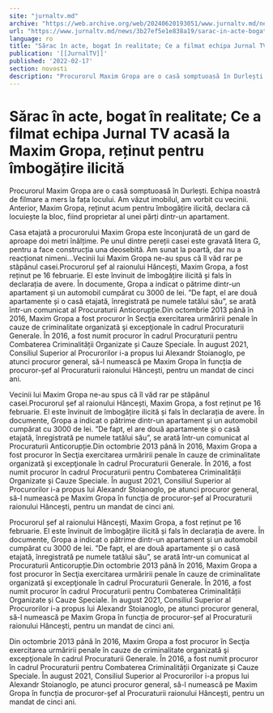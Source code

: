```yaml
---
site: "jurnaltv.md"
archive: "https://web.archive.org/web/20240620193051/www.jurnaltv.md/news/3b27ef5e1e838a19/sarac-in-acte-bogat-in-realitate-ce-a-filmat-echipa-jurnal-tv-acasa-la-maxim-gropa-retinut-pentru-imbogatire-ilicita.html"
url: "https://www.jurnaltv.md/news/3b27ef5e1e838a19/sarac-in-acte-bogat-in-realitate-ce-a-filmat-echipa-jurnal-tv-acasa-la-maxim-gropa-retinut-pentru-imbogatire-ilicita.html"
language: ro
title: "Sărac în acte, bogat în realitate; Ce a filmat echipa Jurnal TV acasă la Maxim Gropa, reținut pentru îmbogățire ilicită"
publication: '[[JurnalTV]]'
published: '2022-02-17'
section: novosti
description: "Procurorul Maxim Gropa are o casă somptuoasă în Durlești. Echipa noastră de filmare a mers la fața locului. Am văzut imobilul, am vorbit cu vecinii. Anterior, Maxim Gropa, reținut acum pentru îmbogățire ilicită, declara că locuiește la bloc, fiind proprietar al unei părți dintr-un apartament."
---
```


# Sărac în acte, bogat în realitate; Ce a filmat echipa Jurnal TV acasă la Maxim Gropa, reținut pentru îmbogățire ilicită

Procurorul Maxim Gropa are o casă somptuoasă în Durlești. Echipa noastră de filmare a mers la fața locului. Am văzut imobilul, am vorbit cu vecinii. Anterior, Maxim Gropa, reținut acum pentru îmbogățire ilicită, declara că locuiește la bloc, fiind proprietar al unei părți dintr-un apartament.

Casa etajată a procurorului Maxim Gropa este înconjurată de un gard de aproape doi metri înălțime. Pe unul dintre pereții casei este gravată litera G, pentru a face construcția una deosebită. Am sunat la poartă, dar nu a reacționat nimeni...Vecinii lui Maxim Gropa ne-au spus că îl văd rar pe stăpânul casei.Procurorul șef al raionului Hâncești, Maxim Gropa, a fost reținut pe 16 februarie. El este învinuit de îmbogățire ilicită și fals în declarația de avere. În documente, Gropa a indicat o pătrime dintr-un apartament și un automobil cumpărat cu 3000 de lei. ”De fapt, el are două apartamente și o casă etajată, înregistrată pe numele tatălui său”, se arată într-un comunicat al Procuraturii Anticorupție.Din octombrie 2013 până în 2016, Maxim Gropa a fost procuror în Secţia exercitarea urmăririi penale în cauze de criminalitate organizată şi excepţionale în cadrul Procuraturii Generale. În 2016, a fost numit procuror în cadrul Procuraturii pentru Combaterea Criminalității Organizate și Cauze Speciale. În august 2021, Consiliul Superior al Procurorilor i-a propus lui Alexandr Stoianoglo, pe atunci procuror general, să-l numească pe Maxim Gropa în funcția de procuror-șef al Procuraturii raionului Hâncești, pentru un mandat de cinci ani.

Vecinii lui Maxim Gropa ne-au spus că îl văd rar pe stăpânul casei.Procurorul șef al raionului Hâncești, Maxim Gropa, a fost reținut pe 16 februarie. El este învinuit de îmbogățire ilicită și fals în declarația de avere. În documente, Gropa a indicat o pătrime dintr-un apartament și un automobil cumpărat cu 3000 de lei. ”De fapt, el are două apartamente și o casă etajată, înregistrată pe numele tatălui său”, se arată într-un comunicat al Procuraturii Anticorupție.Din octombrie 2013 până în 2016, Maxim Gropa a fost procuror în Secţia exercitarea urmăririi penale în cauze de criminalitate organizată şi excepţionale în cadrul Procuraturii Generale. În 2016, a fost numit procuror în cadrul Procuraturii pentru Combaterea Criminalității Organizate și Cauze Speciale. În august 2021, Consiliul Superior al Procurorilor i-a propus lui Alexandr Stoianoglo, pe atunci procuror general, să-l numească pe Maxim Gropa în funcția de procuror-șef al Procuraturii raionului Hâncești, pentru un mandat de cinci ani.

Procurorul șef al raionului Hâncești, Maxim Gropa, a fost reținut pe 16 februarie. El este învinuit de îmbogățire ilicită și fals în declarația de avere. În documente, Gropa a indicat o pătrime dintr-un apartament și un automobil cumpărat cu 3000 de lei. ”De fapt, el are două apartamente și o casă etajată, înregistrată pe numele tatălui său”, se arată într-un comunicat al Procuraturii Anticorupție.Din octombrie 2013 până în 2016, Maxim Gropa a fost procuror în Secţia exercitarea urmăririi penale în cauze de criminalitate organizată şi excepţionale în cadrul Procuraturii Generale. În 2016, a fost numit procuror în cadrul Procuraturii pentru Combaterea Criminalității Organizate și Cauze Speciale. În august 2021, Consiliul Superior al Procurorilor i-a propus lui Alexandr Stoianoglo, pe atunci procuror general, să-l numească pe Maxim Gropa în funcția de procuror-șef al Procuraturii raionului Hâncești, pentru un mandat de cinci ani.

Din octombrie 2013 până în 2016, Maxim Gropa a fost procuror în Secţia exercitarea urmăririi penale în cauze de criminalitate organizată şi excepţionale în cadrul Procuraturii Generale. În 2016, a fost numit procuror în cadrul Procuraturii pentru Combaterea Criminalității Organizate și Cauze Speciale. În august 2021, Consiliul Superior al Procurorilor i-a propus lui Alexandr Stoianoglo, pe atunci procuror general, să-l numească pe Maxim Gropa în funcția de procuror-șef al Procuraturii raionului Hâncești, pentru un mandat de cinci ani.